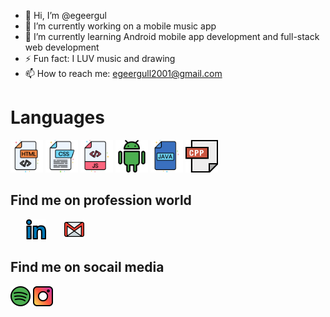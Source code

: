 - 👋 Hi, I’m @egeergul
- 🔭 I’m currently working on a mobile music app
- 🌱 I’m currently learning Android mobile app development and full-stack web development
- ⚡ Fun fact: I LUV music and drawing
- 📫 How to reach me: egeergull2001@gmail.com

# Languages
<p align="left">
  <img alt="HTML" title="HTML" height="52" width="52" src="https://github.com/egeergul/egeergul/blob/main/html-5.svg">
  <img alt="CSS" title="CSS" height="52" width="52" src="https://github.com/egeergul/egeergul/blob/main/css.svg">
  <img alt="JavaScript" title="JavaScript" height="52" width="52" src="https://github.com/egeergul/egeergul/blob/main/javascript.svg">
  <img alt="Android" title="Android" height="52" width="52" src="https://github.com/egeergul/egeergul/blob/main/android.svg">
  <img alt="Java" title="Java" height="52" width="52" src="https://github.com/egeergul/egeergul/blob/main/java.svg">
  <img alt="Cpp" title="Cpp" height="52" width="52" src="https://github.com/egeergul/egeergul/blob/main/cpp.svg">
</p>

## Find me on profession world
<p align="left">
  <a href="www.linkedin.com/in/ege-ergül-5614931a2" style="margin-left: 25px;"><img alt="LinkedIn" title="LinkedIn" height="32" width="32" src="https://github.com/egeergul/egeergul/blob/main/linkedin.svg"></a>
    <a href="egeergull2001@gmail.com" style="margin-left: 25px;"><img alt="Gmail" title="Gmail" height="32" width="32" src="https://github.com/egeergul/egeergul/blob/main/gmail.svg"></a>
</p>

## Find me on socail media
<p align="left">
  <a href="https://open.spotify.com/user/h75yjfqd0p6au06p0isrtni8e?si=XScQ695jTqOrhboMK_-xww"><img alt="Spotify" title="Spotify" height="32" width="32" src="https://github.com/egeergul/egeergul/blob/main/spotify%20.svg"/></a>
  <a href="https://www.instagram.com/egeergull/?hl=tr"><img alt="Instagram" title="Instagram" height="32" width="32" src="https://github.com/egeergul/egeergul/blob/main/instagram.svg"/></a>
</p>
